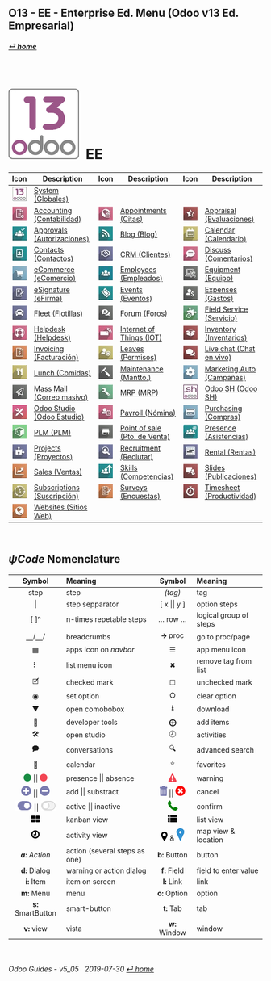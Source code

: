 ## O13 - EE - Enterprise Ed. Menu (Odoo v13 Ed. Empresarial)
#### [_&#x23CE; home_](/README.md)  
  
<br>

# ![o13](/doc/img/odoo13.png) &nbsp;EE
| Icon | Description | Icon | Description | Icon | Description |
| :---: | --- | :---: | --- | :---: | --- |
| ![o13](/doc/img/odoo13.jpg)               | [System (Globales)](/o13/ee/o13/o13-ee-o13-system_wide_guides.md)                     | | | |
| ![acc](/doc/img/account_accountant.jpg)   | [Accounting (Contabilidad)](/o13/ee/acc/o13-ee-acc-accounting_guides.md)              | ![apt](/doc/img/appointments.jpg)         | [Appointments (Citas)](/o13/ee/apt/o13-ee-apt-appointments_guides.md)                 | ![apr](/doc/img/hr_appraisal.jpg)         | [Appraisal (Evaluaciones)](/o13/ee/apr/o13-ee-apr-appraisal_guides.md)                |
| ![apv](/doc/img/approval.jpg)             | [Approvals (Autorizaciones)](/o13/ee/apv/o13-ee-apv-approvals_guides.md)              | ![blg](/doc/img/website_blog.jpg)         | [Blog (Blog)](/o13/ee/blg/o13-ee-blg-blog_guides.md)                                  | ![cal](/doc/img/calendar.jpg)             | [Calendar (Calendario)](/o13/ee/cal/o13-ee-cal-calendar_guides.md)                    |
| ![ctc](/doc/img/contacts.jpg)             | [Contacts (Contactos)](/o13/ee/ctc/o13-ee-ctc-contacts_guides.md)                     | ![crm](/doc/img/crm.jpg)                  | [CRM (Clientes)](/o13/ee/crm/o13-ee-crm-crm_guides.md)                                | ![dsc](/doc/img/discuss.jpg)              | [Discuss (Comentarios)](/o13/ee/dsc/o13-ee-dsc-discuss_guides.md)                     |
| ![eco](/doc/img/website_sale.jpg)         | [eCommerce (eComercio)](/o13/ee/eco/o13-ee-eco-ecommerce_guides.md)                   | ![emp](/doc/img/hr_employees.jpg)         | [Employees (Empleados)](/o13/ee/emp/o13-ee-emp-employees_guides.md)                   | ![equ](/doc/img/equipment.jpg)            | [Equipment (Equipo)](/o13/ee/equ/o13-ee-equ-equipment_guides.md)                      |
| ![esg](/doc/img/website_sign.jpg)         | [eSignature (eFirma)](/o13/ee/esg/o13-ee-esg-esignature_guides.md)                    | ![eve](/doc/img/event.jpg)                | [Events (Eventos)](/o13/ee/eve/o13-ee-eve-events_guides.md)                           | ![exp](/doc/img/hr_expense.jpg)           | [Expenses (Gastos)](/o13/ee/exp/o13-ee-exp-expenses_guides.md)                        |
| ![flt](/doc/img/fleet.jpg)                | [Fleet (Flotillas)](/o13/ee/flt/o13-ee-flt-fleet_guides.md)                           | ![for](/doc/img/website_forum.jpg)        | [Forum (Foros)](/o13/ee/for/o13-ee-for-forum_guides.md)                               | ![fsv](/doc/img/field_service.jpg)        | [Field Service (Servicio)](/o13/ee/fsv/o13-ee-fsv-field_service_guides.md)            |
| ![hdk](/doc/img/helpdesk.jpg)             | [Helpdesk (Helpdesk)](/o13/ee/hdk/o13-ee-hdk-helpdesk_guides.md)                      | ![iot](/doc/img/iot.jpg)                  | [Internet of Things (IOT)](/o13/ee/iot/o13-ee-iot-internet_of_things_guides.md)       | ![inv](/doc/img/stock.jpg)                | [Inventory (Inventarios)](/o13/ee/inv/o13-ee-inv-inventory_guides.md)                 |
| ![ivc](/doc/img/account_invoicing.jpg)    | [Invoicing (Facturación)](/o13/ee/ivc/o13-ee-ivc-invoicing_guides.md)                 | ![lvs](/doc/img/leaves.jpg)               | [Leaves (Permisos)](/o13/ee/lvs/o13-ee-lvs-leaves_guides.md)                          | ![lvc](/doc/img/im_livechat.jpg)          | [Live chat (Chat en vivo)](/o13/ee/lch/o13-ee-lch-live_chat_guides.md)                |
| ![lun](/doc/img/lunch.jpg)                | [Lunch (Comidas)](/o13/ee/lun/o13-ee-lun-lunch_guides.md)                             | ![mnt](/doc/img/maintenance.jpg)          | [Maintenance (Mantto.)](/o13/ee/mnt/o13-ee-mnt-maintenance_guides.md)                 | ![mka](/doc/img/marketing_automation.jpg) | [Marketing Auto (Campañas)](/o13/ee/mka/o13-ee-mka-marketing_automation_guides.md)    |
| ![msm](/doc/img/mass_mailing.jpg)         | [Mass Mail (Correo masivo)](/o13/ee/msm/o13-ee-msm-mass_marketing_guides.md)          | ![mrp](/doc/img/mrp.jpg)                  | [MRP (MRP)](/o13/ee/mrp/o13-ee-mrp-mrp_guides.md)                                     | ![osh](/doc/img/odoosh.jpg)               | [Odoo SH (Odoo SH)](/o13/ee/osh/o13-ee-osh-odoo_sh_guides.md)                         |
| ![stu](/doc/img/web_studio.jpg)           | [Odoo Studio (Odoo Estudio)](/o13/ee/stu/o13-ee-stu-studio_guides.md)                 | ![pyr](/doc/img/hr_payroll.jpg)           | [Payroll (Nómina)](/o13/ee/pyr/o13-ee-pyr-payroll_guides.md)                          | ![pch](/doc/img/purchase.jpg)             | [Purchasing (Compras)](/o13/ee/pch/o13-ee-pch-purchasing_guides.md)                   |
| ![plm](/doc/img/plm.jpg)                  | [PLM (PLM)](/o13/ee/plm/o13-ee-plm-plm_guides.md)                                     | ![pos](/doc/img/point_of_sale.jpg)        | [Point of sale (Pto. de Venta)](/o13/ee/pos/o13-ee-pos-point_of_sale_guides.md)       | ![psc](/doc/img/hr_presence.jpg)          | [Presence (Asistencias)](/o13/ee/psc/o13-ee-psc-presence_guides.md)                   |
| ![prj](/doc/img/project.jpg)              | [Projects (Proyectos)](/o13/ee/prj/o13-ee-prj-projects_guides.md)                     | ![rcr](/doc/img/hr_recruitment.jpg)       | [Recruitment (Reclutar)](/o13/ee/rcr/o13-ee-rcr-recruitment_guides.md)                | ![rnt](/doc/img/rental.jpg)               | [Rental (Rentas)](/o13/ee/rnt/o13-ee-rnt-rental_guides.md)                            |
| ![sls](/doc/img/sale.jpg)                 | [Sales (Ventas)](/o13/ee/sls/o13-ee-sls-sales_guides.md)                              | ![skm](/doc/img/hr_skills.jpg)            | [Skills (Competencias)](/o13/ee/skm/o13-ee-skm-skills_guides.md)                      | ![sli](/doc/img/website_slides.jpg)       | [Slides (Publicaciones)](/o13/ee/sli/o13-ee-sli-slides_guides.md)                     |
| ![sub](/doc/img/sale_subscription.jpg)    | [Subscriptions (Suscripción)](/o13/ee/sub/o13-ee-sub-subscriptions_guides.md)         | ![svy](/doc/img/survey.jpg)               | [Surveys (Encuestas)](/o13/ee/svy/o13-ee-svy-survey_guides.md)                        | ![tsh](/doc/img/hr_timesheet.jpg)         | [Timesheet (Productividad)](/o13/ee/tsh/o13-ee-tsh-timesheet_guides.md)               |
| ![web](/doc/img/website.jpg)              | [Websites (Sitios Web)](/o13/ee/web/o13-ee-web-websites_builder_guides.md)            | | | | |

<br>

## _&#x03C8;Code_ Nomenclature
[***Sync***]: # (README)  
[***Sync***]: # (homepCodeBrief_spa)  
[***Sync***]: # (o13-ce-guides_menu)  

| Symbol | Meaning | Symbol | Meaning | 
| :---: | :--- | :---: | :--- |
| step | step | _(tag)_ | tag |
| \| | step sepparator | \[ x \|\| y \] | option steps |
| \[ \]&#x207F; | n-times repetable steps | &#x2026; row &#x2026; | logical group of steps |
| &#x23BD;/&#x23BD;/ | breadcrumbs | &#x1F872; proc | go to proc/page |
| &#x25A6; | apps icon on _navbar_ | &#x2630; | app menu icon |
| &#x2807; | list menu icon | &#x2716; | remove tag from list |
| &#x1F5F9; | checked mark | &#x2610; | unchecked mark |
| &#x25C9; | set option | &#x2B58; | clear option |
| &#x25BC; | open comobobox | **&#x2B73;** | download |
| &#x1F41E; | developer tools | **&#x2A01;** | add items |
| &#x1F6E0; | open studio | &#x1F557; | activities |
| &#x1F5ED; | conversations | &#x1F50D; | advanced search |
| &#x1F4C5; | calendar | &#x2B50; | favorites |
| ![presence_yes](/doc/img/presence_yes.png) \|\| ![presence_no](/doc/img/presence_no.png) | presence \|\| absence | ![warning](/doc/img/warning.png) | warning |
| ![add](/doc/img/button_add.png) \|\| ![sub](/doc/img/button_sub.png) | add \|\| substract | ![trashcan](/doc/img/trashcan.png) \|\| ![cancel](/doc/img/cancel.png) | cancel |
| ![active](/doc/img/active.png) \|\| ![inactive](/doc/img/inactive.png) | active \|\| inactive | ![phone_receiver](/doc/img/phone_receiver.png) | confirm |
| ![view_kanban](/doc/img/view_kanban.png) | kanban view | ![view_list](/doc/img/view_list.png) | list view |
| ![view_activity](/doc/img/view_activity.png) | activity view | ![view_map](/doc/img/view_map.png) & ![map_location](/doc/img/map_location.png) | map view & location|
| _**a:** Action_ | action (several steps as one) | **b:** Button | button |
| **d:** Dialog | warning or action dialog | **f:** Field | field to enter value |
| **i:** Item | item on screen | **l:** Link | link |
| **m:** Menu | menu | **o:** Option | option | 
| **s:** SmartButton | smart-button | **t:** Tab | tab | v:View |
| **v:** view | vista | **w:** Window | window |

<br>  
  
###### Odoo Guides - v5_05 &nbsp; 2019-07-30  [_&#x23CE; home_](/README.md)  
